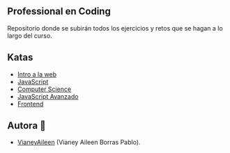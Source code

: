 ## Professional en Coding
Repositorio donde se subirán todos los ejercicios y retos que se hagan a lo largo del curso.

## Katas
- [Intro a la web](https://github.com/VianeyAileen/Devf/tree/master/Intro%20a%20la%20web)
- [JavaScript](https://github.com/VianeyAileen/Devf/tree/master/Java%20Script)
- [Computer Science](https://github.com/VianeyAileen/Devf/tree/master/Computer%20Science)
- [JavaScript Avanzado](https://github.com/VianeyAileen/Devf/tree/master/JavaScriptAvanzado)
- [Frontend](https://github.com/VianeyAileen/Devf/tree/master/FrontEnd)

## Autora :bust_in_silhouette:
- [VianeyAileen](https://github.com/VianeyAileen) (Vianey Aileen Borras Pablo).